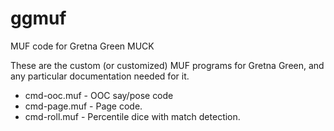 ggmuf
=====

MUF code for Gretna Green MUCK

These are the custom (or customized) MUF programs for 
Gretna Green, and any particular documentation needed for it.

* cmd-ooc.muf - OOC say/pose code
* cmd-page.muf - Page code.
* cmd-roll.muf - Percentile dice with match detection.
